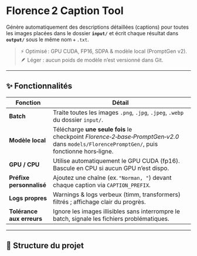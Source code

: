 # Florence 2 Caption Tool

Génère automatiquement des descriptions détaillées (captions) pour toutes les images placées dans le dossier **`input/`** et écrit chaque résultat dans **`output/`** sous le même nom + `.txt`.

> ⚡ Optimisé : GPU CUDA, FP16, SDPA & modèle local (PromptGen v2).  
> 🪶 Léger : aucun poids de modèle n’est versionné dans Git.

---

## ✨ Fonctionnalités

| Fonction | Détail |
|----------|--------|
| **Batch** | Traite toutes les images `.png`, `.jpg`, `.jpeg`, `.webp` du dossier `input/`. |
| **Modèle local** | Télécharge **une seule fois** le checkpoint *Florence‑2‑base‑PromptGen‑v2.0* dans `models/FlorencePromptGen/`, puis fonctionne hors‑ligne. |
| **GPU / CPU** | Utilise automatiquement le GPU CUDA (fp16). Bascule en CPU si aucun GPU n’est dispo. |
| **Préfixe personnalisé** | Ajoutez une chaîne (ex. `"Norman, "`) devant chaque caption via `CAPTION_PREFIX`. |
| **Logs propres** | Warnings & logs verbeux (timm, transformers) filtrés ; affichage clair du progrès. |
| **Tolérance aux erreurs** | Ignore les images illisibles sans interrompre le batch, signale les fichiers problématiques. |

---

## 📂 Structure du projet

